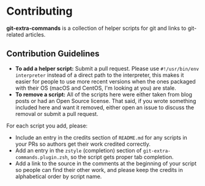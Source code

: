 # Contributing

**git-extra-commands** is a collection of helper scripts for git and links to git-related articles.

## Contribution Guidelines

- **To add a helper script:** Submit a pull request. Please use `#!/usr/bin/env interpreter` instead of a direct path to the interpreter, this makes it easier for people to use more recent versions when the ones packaged with their OS (macOS and CentOS, I'm looking at you) are stale.
- **To remove a script:** All of the scripts here were either taken from blog posts or had an Open Source license. That said, if you wrote something included here and want it removed, either open an issue to discuss the removal or submit a pull request.

For each script you add, please:
* Include an entry in the credits section of `README.md` for any scripts in your PRs so authors get their work credited correctly.
* Add an entry in the `zstyle` (completion) section of `git-extra-commands.plugin.zsh`, so the script gets proper tab completion.
* Add a link to the source in the comments at the beginning of your script so people can find their other work, and please keep the credits in alphabetical order by script name.
